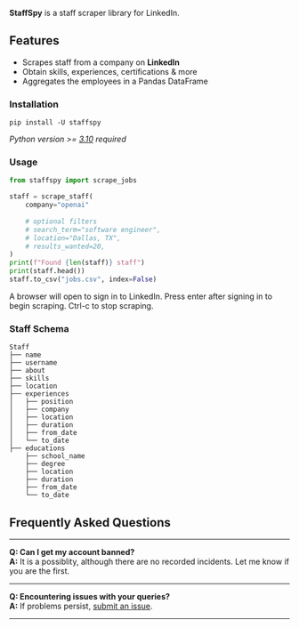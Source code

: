 **StaffSpy** is a staff scraper library for LinkedIn.

## Features

- Scrapes staff from a company on **LinkedIn**
- Obtain skills, experiences, certifications & more
- Aggregates the employees in a Pandas DataFrame

### Installation

```
pip install -U staffspy
```

_Python version >= [3.10](https://www.python.org/downloads/release/python-3100/) required_


### Usage

```python
from staffspy import scrape_jobs

staff = scrape_staff(
    company="openai" 
    
    # optional filters
    # search_term="software engineer",
    # location="Dallas, TX",
    # results_wanted=20,
)
print(f"Found {len(staff)} staff")
print(staff.head())
staff.to_csv("jobs.csv", index=False)
```
A browser will open to sign in to LinkedIn. Press enter after signing in to begin scraping. Ctrl-c to stop scraping.

### Staff Schema

```plaintext
Staff
├── name
├── username
├── about
├── skills
├── location
├── experiences
│   ├── position
│   ├── company
│   ├── location
│   ├── duration
│   ├── from_date
│   └── to_date
├── educations
    ├── school_name
    ├── degree
    ├── location
    ├── duration
    ├── from_date
    └── to_date
```


## Frequently Asked Questions

---

**Q: Can I get my account banned?**  
**A:** It is a possiblity, although there are no recorded incidents. Let me know if you are the first.

---

**Q: Encountering issues with your queries?**  
**A:** If problems
persist, [submit an issue](https://github.com/cullenwatson/StaffSpy/issues).

---
